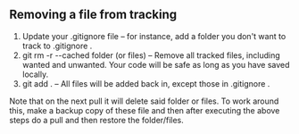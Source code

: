 ## Removing a file from tracking
1. Update your .gitignore file – for instance, add a folder you don't want to track to .gitignore .
1. git rm -r --cached folder (or files) – Remove all tracked files, including wanted and unwanted. Your code will be safe as long as you have saved locally.
1. git add . – All files will be added back in, except those in .gitignore .

Note that on the next pull it will delete said folder or files. To work around this, make a backup copy of these file and then after executing the above steps do a pull and then restore the folder/files.